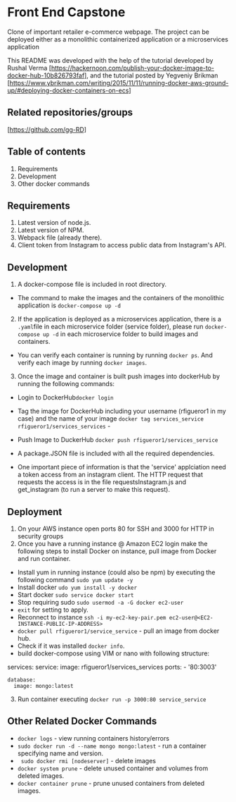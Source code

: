 # Front End Capstone

Clone of important retailer e-commerce webpage.
The project can be deployed either as a monolithic containerized application or a microservices application

This README was developed with the help of the tutorial developed by Rushal Verma [https://hackernoon.com/publish-your-docker-image-to-docker-hub-10b826793faf], and the tutorial posted by Yegveniy Brikman [https://www.ybrikman.com/writing/2015/11/11/running-docker-aws-ground-up/#deploying-docker-containers-on-ecs]

## Related repositories/groups
[https://github.com/gg-RD]

## Table of contents

1. Requirements
2. Development
3. Other docker commands

## Requirements
1. Latest version of node.js.
2. Latest version of NPM.
3. Webpack file (already there).
4. Client token from Instagram to access public data from Instagram's API.

## Development
1. A docker-compose file is included in root directory.
  - The command to make the images and the containers of the monolithic application is `docker-compose up -d`
2. If the application is deployed as a microservices application, there is a `.yaml`file in each microservice folder (service folder), please run `docker-compose up -d` in each microservice folder to build images and containers.
- You can verify each container is running by running `docker ps`. And verify each image by running `docker images`.
3. Once the image and container is built push images into dockerHub by running the following commands:
  - Login to DockerHub`docker login`
  - Tag the image for DockerHub including your username (rfigueror1 in my case) and the name of your image `docker tag services_service rfigueror1/services_services` -
  - Push Image to DuckerHub `docker push rfigueror1/services_service`

- A package.JSON file is included with all the required dependencies.
- One important piece of information is that the 'service' applciation need a token access from an instagram client. The HTTP request that requests the access is in the file requestsInstagram.js and get_instagram (to run a server to make this request).

## Deployment

1. On your AWS instance open ports 80 for SSH and 3000 for HTTP in security groups
2. Once you have a running instance @ Amazon EC2 login make the following steps to install Docker on instance, pull image from Docker and run container.
  - Install yum in running instance (could also be npm) by executing the following command `sudo yum update -y`
  - Install docker `udo yum install -y docker`
  - Start docker `sudo service docker start`
  - Stop requiring sudo `sudo usermod -a -G docker ec2-user`
  - `exit` for setting to apply.
  - Reconnect to instance `ssh -i my-ec2-key-pair.pem ec2-user@<EC2-INSTANCE-PUBLIC-IP-ADDRESS>`
  - `docker pull rfigueror1/service_service` - pull an image from docker hub.
  - Check if it was installed `docker info`.
  - build docker-compose using VIM or nano with following structure:

  services:
    service:
    image: rfigueror1/services_services
    ports:
      - '80:3003'

    database:
      image: mongo:latest

3. Run container executing `docker run -p 3000:80 service_service
`

## Other Related Docker Commands
- `docker logs` - view running containers history/errors
- `sudo docker run -d --name mongo mongo:latest` - run a container specifying name and version.
- ` sudo docker rmi [nodeserver]` - delete images
- `docker system prune` - delete unused container and volumes from deleted images.
- `docker container prune` - prune unused containers from deleted images.
